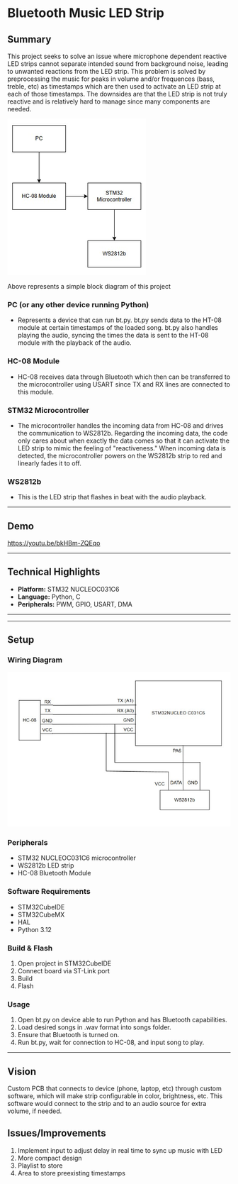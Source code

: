 # Bluetooth Music LED Strip

## Summary
This project seeks to solve an issue where microphone dependent reactive LED strips cannot separate intended sound from background noise, leading to unwanted reactions from the LED strip. This problem is solved by preprocessing the music for peaks in volume
and/or frequences (bass, treble, etc) as timestamps which are then used to activate an LED strip at each of those timestamps. The downsides are that the LED strip is not truly reactive and is relatively hard to manage since many components are needed.

![Block Diagram](blockdiagram.jpg?raw=true "Block Diagram")

Above represents a simple block diagram of this project
### PC (or any other device running Python)
- Represents a device that can run bt.py. bt.py sends data to the HT-08 module at certain timestamps of the loaded song. bt.py also handles playing the audio, syncing the times the data is sent to the HT-08 module with the playback of the audio.
### HC-08 Module
- HC-08 receives data through Bluetooth which then can be transferred to the microcontroller using USART since TX and RX lines are connected to this module. 
### STM32 Microcontroller
- The microcontroller handles the incoming data from HC-08 and drives the communication to WS2812b. Regarding the incoming data, the code only cares about when exactly the data comes so that it can activate the LED strip to mimic the feeling of "reactiveness." When incoming data is detected, the microcontroller powers on the WS2812b strip to red and linearly fades it to off.
### WS2812b
- This is the LED strip that flashes in beat with the audio playback.


---

## Demo
https://youtu.be/bkHBm-ZQEqo

---

## Technical Highlights
- **Platform:** STM32 NUCLEOC031C6
- **Language:** Python, C
- **Peripherals:** PWM, GPIO, USART, DMA

---

---
## Setup

### Wiring Diagram
![Wiring Diagram](wiringdiagram.jpg?raw=true "Wiring Diagram")

### Peripherals
- STM32 NUCLEOC031C6 microcontroller
- WS2812b LED strip
- HC-08 Bluetooth Module
  
### Software Requirements
- STM32CubeIDE
- STM32CubeMX
- HAL
- Python 3.12

### Build & Flash
1. Open project in STM32CubeIDE
2. Connect board via ST-Link port
3. Build
4. Flash

### Usage
1. Open bt.py on device able to run Python and has Bluetooth capabilities.
2. Load desired songs in .wav format into songs folder.
3. Ensure that Bluetooth is turned on.
4. Run bt.py, wait for connection to HC-08, and input song to play.
---
## Vision
Custom PCB that connects to device (phone, laptop, etc) through custom software, which will make strip configurable in color, brightness, etc. This software would connect to the strip and to an audio source for extra volume, if needed.
## Issues/Improvements
1. Implement input to adjust delay in real time to sync up music with LED
2. More compact design
3. Playlist to store 
4. Area to store preexisting timestamps
